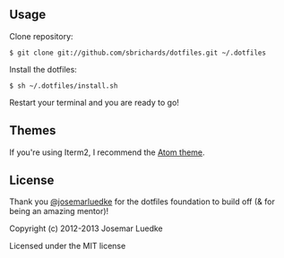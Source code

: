 ## Usage

Clone repository:

```$ git clone git://github.com/sbrichards/dotfiles.git ~/.dotfiles```

Install the dotfiles:

```$ sh ~/.dotfiles/install.sh```

Restart your terminal and you are ready to go!

## Themes

If you're using Iterm2, I recommend the [Atom theme](https://github.com/mbadolato/iTerm2-Color-Schemes/blob/master/schemes/Atom.itermcolors).


## License

Thank you [@josemarluedke](https://github.com/josemarluedke) for the dotfiles foundation to build off (& for being an amazing mentor)!

Copyright (c) 2012-2013 Josemar Luedke

Licensed under the MIT license
